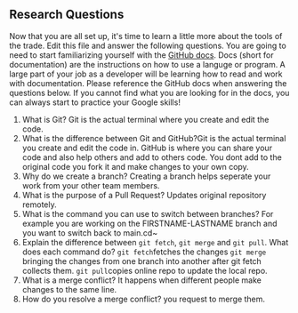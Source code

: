 ## Research Questions 

Now that you are all set up, it's time to learn a little more about the tools of the trade. Edit this file and answer the following questions. You are going to need to start familiarizing yourself with the [GitHub docs](https://docs.github.com/en). Docs (short for documentation) are the instructions on how to use a languge or program. A large part of your job as a developer will be learning how to read and work with documentation. Please reference the GitHub docs when answering the questions below. If you cannot find what you are looking for in the docs, you can always start to practice your Google skills!

1. What is Git? Git is the actual terminal where you create and edit the code.
2. What is the difference between Git and GitHub?Git is the actual terminal you create and edit the code in. GitHub is where you can share your code and also help others and add to others code. You dont add to the original code you fork it and make changes to your own copy.
3. Why do we create a branch? Creating a branch helps seperate your work from your other team members.
4. What is the purpose of a Pull Request? Updates original repository remotely.  
5. What is the command you can use to switch between branches? For example you are working on the FIRSTNAME-LASTNAME branch and you want to switch back to main.cd~
6. Explain the difference between `git fetch`, `git merge` and `git pull`. What does each command do?
`git fetch`fetches the changes
`git merge`	bringing the changes from one branch into another after git fetch collects them.
`git pull`copies online repo to update the local repo.
7. What is a merge conflict? It happens when different people make changes to the same line.
8. How do you resolve a merge conflict? you request to merge them.
